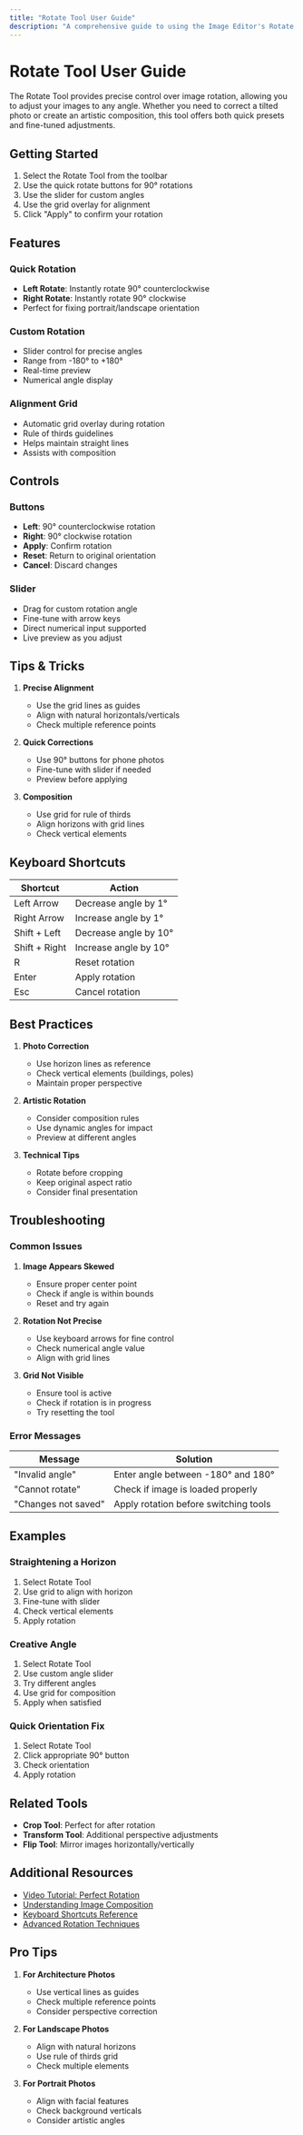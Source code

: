```yaml
---
title: "Rotate Tool User Guide"
description: "A comprehensive guide to using the Image Editor's Rotate Tool"
---
```


# Rotate Tool User Guide

The Rotate Tool provides precise control over image rotation, allowing you to adjust your images to any angle. Whether you need to correct a tilted photo or create an artistic composition, this tool offers both quick presets and fine-tuned adjustments.

## Getting Started

1. Select the Rotate Tool from the toolbar
2. Use the quick rotate buttons for 90° rotations
3. Use the slider for custom angles
4. Use the grid overlay for alignment
5. Click "Apply" to confirm your rotation

## Features

### Quick Rotation
- **Left Rotate**: Instantly rotate 90° counterclockwise
- **Right Rotate**: Instantly rotate 90° clockwise
- Perfect for fixing portrait/landscape orientation

### Custom Rotation
- Slider control for precise angles
- Range from -180° to +180°
- Real-time preview
- Numerical angle display

### Alignment Grid
- Automatic grid overlay during rotation
- Rule of thirds guidelines
- Helps maintain straight lines
- Assists with composition

## Controls

### Buttons
- **Left**: 90° counterclockwise rotation
- **Right**: 90° clockwise rotation
- **Apply**: Confirm rotation
- **Reset**: Return to original orientation
- **Cancel**: Discard changes

### Slider
- Drag for custom rotation angle
- Fine-tune with arrow keys
- Direct numerical input supported
- Live preview as you adjust

## Tips & Tricks

1. **Precise Alignment**
   - Use the grid lines as guides
   - Align with natural horizontals/verticals
   - Check multiple reference points

2. **Quick Corrections**
   - Use 90° buttons for phone photos
   - Fine-tune with slider if needed
   - Preview before applying

3. **Composition**
   - Use grid for rule of thirds
   - Align horizons with grid lines
   - Check vertical elements

## Keyboard Shortcuts

| Shortcut | Action |
|----------|---------|
| Left Arrow | Decrease angle by 1° |
| Right Arrow | Increase angle by 1° |
| Shift + Left | Decrease angle by 10° |
| Shift + Right | Increase angle by 10° |
| R | Reset rotation |
| Enter | Apply rotation |
| Esc | Cancel rotation |

## Best Practices

1. **Photo Correction**
   - Use horizon lines as reference
   - Check vertical elements (buildings, poles)
   - Maintain proper perspective

2. **Artistic Rotation**
   - Consider composition rules
   - Use dynamic angles for impact
   - Preview at different angles

3. **Technical Tips**
   - Rotate before cropping
   - Keep original aspect ratio
   - Consider final presentation

## Troubleshooting

### Common Issues

1. **Image Appears Skewed**
   - Ensure proper center point
   - Check if angle is within bounds
   - Reset and try again

2. **Rotation Not Precise**
   - Use keyboard arrows for fine control
   - Check numerical angle value
   - Align with grid lines

3. **Grid Not Visible**
   - Ensure tool is active
   - Check if rotation is in progress
   - Try resetting the tool

### Error Messages

| Message | Solution |
|---------|----------|
| "Invalid angle" | Enter angle between -180° and 180° |
| "Cannot rotate" | Check if image is loaded properly |
| "Changes not saved" | Apply rotation before switching tools |

## Examples

### Straightening a Horizon
1. Select Rotate Tool
2. Use grid to align with horizon
3. Fine-tune with slider
4. Check vertical elements
5. Apply rotation

### Creative Angle
1. Select Rotate Tool
2. Use custom angle slider
3. Try different angles
4. Use grid for composition
5. Apply when satisfied

### Quick Orientation Fix
1. Select Rotate Tool
2. Click appropriate 90° button
3. Check orientation
4. Apply rotation

## Related Tools

- **Crop Tool**: Perfect for after rotation
- **Transform Tool**: Additional perspective adjustments
- **Flip Tool**: Mirror images horizontally/vertically

## Additional Resources

- [Video Tutorial: Perfect Rotation](#)
- [Understanding Image Composition](#)
- [Keyboard Shortcuts Reference](#)
- [Advanced Rotation Techniques](#)

## Pro Tips

1. **For Architecture Photos**
   - Use vertical lines as guides
   - Check multiple reference points
   - Consider perspective correction

2. **For Landscape Photos**
   - Align with natural horizons
   - Use rule of thirds grid
   - Check multiple elements

3. **For Portrait Photos**
   - Align with facial features
   - Check background verticals
   - Consider artistic angles
